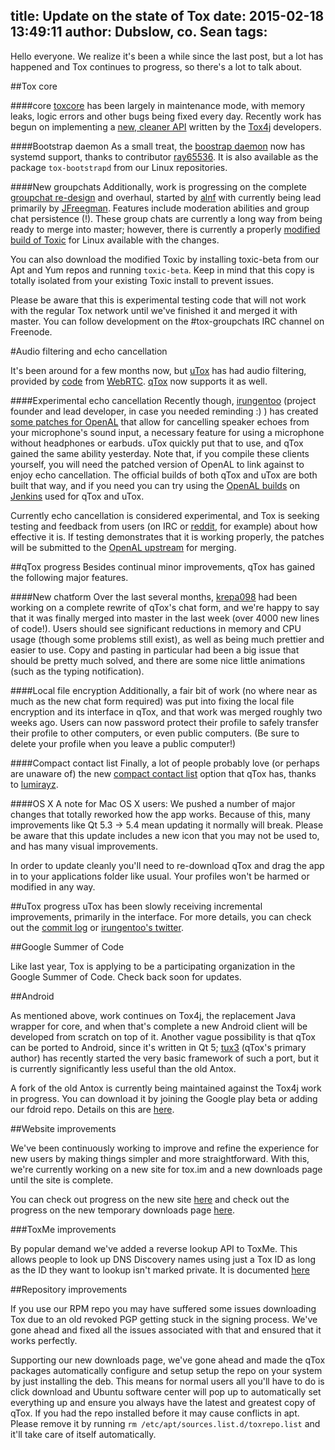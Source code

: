 title: Update on the state of Tox
date: 2015-02-18 13:49:11
author: Dubslow, co. Sean
tags:
---

Hello everyone. We realize it's been a while since the last post, but a lot has
happened and Tox continues to progress, so there's a lot to talk about.

##Tox core

####core
[toxcore](https://github.com/irungentoo/toxcore) has been largely in maintenance mode,
with memory leaks, logic errors and other bugs being fixed every day. Recently
work has begun on implementing a [new, cleaner API](https://github.com/irungentoo/toxcore/tree/new_api)
written by the [Tox4j](https://github.com/sonOfRa/tox4j) developers.


####Bootstrap daemon
As a small treat, the [boostrap daemon](https://github.com/irungentoo/toxcore/tree/master/other/bootstrap_daemon)
now has systemd support, thanks to contributor [ray65536](https://github.com/ray65536).
It is also available as the package `tox-bootstrapd` from our Linux repositories.

####New groupchats
Additionally, work is progressing on the complete [groupchat re-design](https://github.com/JFreegman/toxcore)
and overhaul, started by [alnf](https://github.com/alnf) with currently being
lead primarily by [JFreegman](https://github.com/JFreegman). Features include moderation
abilities and group chat persistence (!). These group chats are currently a long
way from being ready to merge into master; however, there is currently a properly
[modified build of Toxic](https://jenkins.libtoxcore.so/job/toxic_linux_beta/lastSuccessfulBuild/artifact/toxic)
for Linux available with the changes. 

You can also download the modified Toxic by installing toxic-beta from our Apt and Yum repos and running ``toxic-beta``. Keep in mind that this copy is totally isolated from your existing Toxic install to prevent issues.

Please be aware that this is experimental testing code that will not work with the regular Tox network until we've finished it and merged it with master. You can follow development on the #tox-groupchats
IRC channel on Freenode.

#Audio filtering and echo cancellation

It's been around for a few months now, but [uTox](https://github.com/notsecure/uTox)
has had audio filtering, provided by [code](https://github.com/irungentoo/filter_audio) from [WebRTC](https://code.google.com/p/webrtc/). [qTox](https://github.com/tux3/qTox) now supports it as well.

####Experimental echo cancellation
Recently though, [irungentoo](https://github.com/irungentoo) (project founder and
lead developer, in case you needed reminding :) ) has created [some patches for
OpenAL](https://github.com/irungentoo/openal-soft-tox)
that allow for cancelling speaker echoes from your microphone's sound input, a
necessary feature for using a microphone without headphones or earbuds. uTox
quickly put that to use, and qTox gained the same ability yesterday. Note that,
if you compile these clients yourself, you will need the patched version of OpenAL
to link against to enjoy echo cancellation. The official builds of both qTox and uTox
are both built that way, and if you need you can try using the [OpenAL builds](https://jenkins.libtoxcore.so/search/?q=openal)
on [Jenkins](https://jenkins.libtoxcore.so/) used for qTox and uTox.

Currently echo cancellation is considered experimental, and Tox is seeking testing
and feedback from users (on IRC or [reddit](https://reddit.com/r/projecttox), for example)
about how effective it is. If testing demonstrates that it is working properly,
the patches will be submitted to the [OpenAL upstream](https://github.com/kcat/openal-soft)
for merging.

##qTox progress
Besides continual minor improvements, qTox has gained the following major features.

####New chatform
Over the last several months, [krepa098](https://github.com/krepa098) had been working
on a complete rewrite of qTox's chat form, and we're happy to say that it was finally
merged into master in the last week (over 4000 new lines of code!). Users should
see significant reductions in memory and CPU usage (though some problems still
exist), as well as being much prettier and easier to use. Copy and pasting in
particular had been a big issue that should be pretty much solved, and there are
some nice little animations (such as the typing notification).

####Local file encryption
Additionally, a fair bit of work (no where near as much as the new chat form required)
was put into fixing the local file encryption and its interface in qTox, and that
work was merged roughly two weeks ago. Users can now password protect their
profile to safely transfer their profile to other computers, or even public computers.
(Be sure to delete your profile when you leave a public computer!)

####Compact contact list
Finally, a lot of people probably love (or perhaps are unaware of) the new 
[compact contact list](http://i.imgur.com/tmX8z9s.png)
option that qTox has, thanks to [lumirayz](https://github.com/lumirayz).

####OS X
A note for Mac OS X users: We pushed a number of major changes that totally reworked how the app works. Because of this, many improvements like Qt 5.3 -> 5.4 mean updating it normally will break. Please be aware that this update includes a new icon that you may not be used to, and has many visual improvements.

In order to update cleanly you'll need to re-download qTox and drag the app in to your applications folder like usual. Your profiles won't be harmed or modified in any way.

##uTox progress
uTox has been slowly receiving incremental improvements, primarily in the interface.
For more details, you can check out the [commit log](https://github.com/notsecure/uTox/commits/master)
or [irungentoo's twitter](https://twitter.com/irungentoo).

##Google Summer of Code

Like last year, Tox is applying to be a participating organization in the Google Summer of Code.
Check back soon for updates.

##Android

As mentioned above, work continues on Tox4j, the replacement Java wrapper for core,
and when that's complete a new Android client will be developed from scratch on top
of it. Another vague possibility is that qTox can be ported to Android, since it's
written in Qt 5; [tux3](https://github.com/tux3) (qTox's primary author) has recently
started the very basic framework of such a port, but it is currently significantly 
less useful than the old Antox.

A fork of the old Antox is currently being maintained against the Tox4j work in progress. You can download it by joining the Google play beta or adding our fdroid repo. Details on this are [here](https://wiki.tox.im/Binaries).


##Website improvements

We've been continuously working to improve and refine the experience for new users by making things simpler and more straightforward. With this, we're currently working on a new site for tox.im and a new downloads page until the site is complete.

You can check out progress on the new site [here](https://beta.tox.im) and check out the progress on the new temporary downloads page [here](https://downloads.tox.im).

###ToxMe improvements

By popular demand we've added a reverse lookup API to ToxMe. This allows people to look up DNS Discovery names using just a Tox ID as long as the ID they want to lookup isn't marked private. It is documented [here](https://github.com/Tox/toxme.se/blob/master/api.md)

##Repository improvements

If you use our RPM repo you may have suffered some issues downloading Tox due to an old revoked PGP getting stuck in the signing process. We've gone ahead and fixed all the issues associated with that and ensured that it works perfectly.

Supporting our new downloads page, we've gone ahead and made the qTox packages automatically configure and setup setup the repo on your system by just installing the deb. This means for normal users all you'll have to do is click download and Ubuntu software center will pop up to automatically set everything up and ensure you always have the latest and greatest copy of qTox. If you had the repo installed before it may cause conflicts in apt. Please remove it by running ``rm /etc/apt/sources.list.d/toxrepo.list`` and it'll take care of itself automatically.


